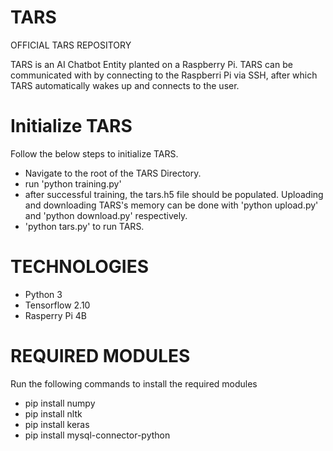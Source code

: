 # TARS
OFFICIAL TARS REPOSITORY

TARS is an AI Chatbot Entity planted on a Raspberry Pi. TARS can be communicated with by connecting to the Raspberri Pi via SSH, after which TARS automatically wakes up and connects to the user. 
# Initialize TARS
Follow the below steps to initialize TARS.
 - Navigate to the root of the TARS Directory.
 - run 'python training.py'
 - after successful training, the tars.h5 file should be populated. Uploading and downloading TARS's memory can be done with 'python upload.py' and 'python download.py' respectively.
 - 'python tars.py' to run TARS.
# TECHNOLOGIES
- Python 3
- Tensorflow 2.10
- Rasperry Pi 4B 

# REQUIRED MODULES
Run the following commands to install the required modules

- pip install numpy
- pip install nltk
- pip install keras
- pip install mysql-connector-python
